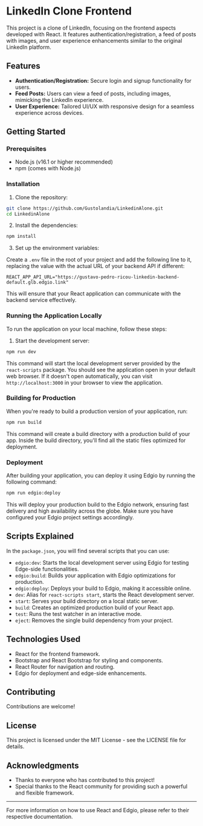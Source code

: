 # LinkedIn Clone Frontend

This project is a clone of LinkedIn, focusing on the frontend aspects developed with React. It features authentication/registration, a feed of posts with images, and user experience enhancements similar to the original LinkedIn platform.

## Features

- **Authentication/Registration:** Secure login and signup functionality for users.
- **Feed Posts:** Users can view a feed of posts, including images, mimicking the LinkedIn experience.
- **User Experience:** Tailored UI/UX with responsive design for a seamless experience across devices.

## Getting Started

### Prerequisites

- Node.js (v16.1 or higher recommended)
- npm (comes with Node.js)

### Installation

1. Clone the repository:

```bash
git clone https://github.com/Gustolandia/LinkedinAlone.git
cd LinkedinAlone
```

2. Install the dependencies:

```bash
npm install
```

3. Set up the environment variables:

Create a `.env` file in the root of your project and add the following line to it, replacing the value with the actual URL of your backend API if different:

```plaintext
REACT_APP_API_URL="https://gustavo-pedro-ricou-linkedin-backend-default.glb.edgio.link"
```

This will ensure that your React application can communicate with the backend service effectively.

### Running the Application Locally

To run the application on your local machine, follow these steps:

1. Start the development server:

```bash
npm run dev
```

This command will start the local development server provided by the `react-scripts` package. You should see the application open in your default web browser. If it doesn't open automatically, you can visit `http://localhost:3000` in your browser to view the application.

### Building for Production

When you're ready to build a production version of your application, run:

```bash
npm run build
```

This command will create a build directory with a production build of your app. Inside the build directory, you'll find all the static files optimized for deployment.

### Deployment

After building your application, you can deploy it using Edgio by running the following command:

```bash
npm run edgio:deploy
```

This will deploy your production build to the Edgio network, ensuring fast delivery and high availability across the globe. Make sure you have configured your Edgio project settings accordingly.

## Scripts Explained

In the `package.json`, you will find several scripts that you can use:

- `edgio:dev`: Starts the local development server using Edgio for testing Edge-side functionalities.
- `edgio:build`: Builds your application with Edgio optimizations for production.
- `edgio:deploy`: Deploys your build to Edgio, making it accessible online.
- `dev`: Alias for `react-scripts start`, starts the React development server.
- `start`: Serves your build directory on a local static server.
- `build`: Creates an optimized production build of your React app.
- `test`: Runs the test watcher in an interactive mode.
- `eject`: Removes the single build dependency from your project.

## Technologies Used

- React for the frontend framework.
- Bootstrap and React Bootstrap for styling and components.
- React Router for navigation and routing.
- Edgio for deployment and edge-side enhancements.

## Contributing

Contributions are welcome!

## License

This project is licensed under the MIT License - see the LICENSE file for details.

## Acknowledgments

- Thanks to everyone who has contributed to this project!
- Special thanks to the React community for providing such a powerful and flexible framework.

---

For more information on how to use React and Edgio, please refer to their respective documentation.



